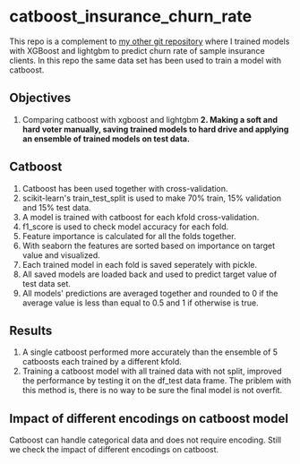 # catboost_insurance_churn_rate

This repo is a complement to [my other git repository](https://github.com/ErfanEbrahimiBazaz/boosting_methods_insurance_dataset) where I trained models with XGBoost and lightgbm to predict churn rate of sample insurance clients. In this repo the same data set has been used to train a model with catboost.

## Objectives

1. Comparing catboost with xgboost and lightgbm
**2. Making a soft and hard voter manually, saving trained models to hard drive and applying an ensemble of trained models on test data.** 

## Catboost

1. Catboost has been used together with cross-validation.
2. scikit-learn's train_test_split is used to make 70% train, 15% validation and 15% test data. 
3. A model is trained with catboost for each kfold cross-validation.
4. f1_score is used to check model accuracy for each fold.
5. Feature importance is calculated for all the folds together.
6. With seaborn the features are sorted based on importance on target value and visualized.
7. Each trained model in each fold is saved seperately with pickle.
8. All saved models are loaded back and used to predict target value of test data set.
9. All models' predictions are averaged together and rounded to 0 if the average value is less than equal to 0.5 and 1 if otherwise is true.

## Results

1. A single catboost performed more accurately than the ensemble of 5 catboosts each trained by a different kfold.
2. Training a catboost model with all trained data with not split, improved the performance by testing it on the df_test data frame. The priblem with this method is, there is no way to be sure the final model is not overfit.

## Impact of different encodings on catboost model

Catboost can handle categorical data and does not require encoding. Still we check the impact of different encodings on catboost.
